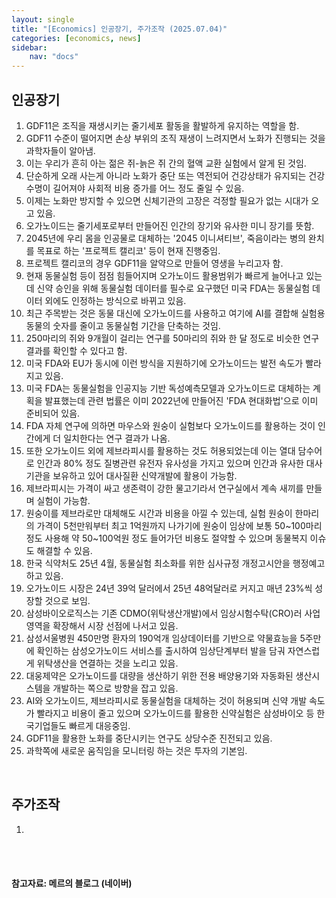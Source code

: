 ```yaml
---
layout: single
title: "[Economics] 인공장기, 주가조작 (2025.07.04)"
categories: [economics, news]
sidebar:
    nav: "docs"
---
```


## 인공장기
1. GDF11은 조직을 재생시키는 줄기세포 활동을 활발하게 유지하는 역할을 함.
1. GDF11 수준이 떨어지면 손상 부위의 조직 재생이 느려지면서 노화가 진행되는 것을 과학자들이 알아냄.
1. 이는 우리가 흔히 아는 젊은 쥐-늙은 쥐 간의 혈액 교환 실험에서 알게 된 것임.
1. 단순하게 오래 사는게 아니라 노화가 중단 또는 역전되어 건강상태가 유지되는 건강수명이 길어져야 사회적 비용 증가를 어느 정도 줄일 수 있음.
1. 이제는 노화만 방지할 수 있으면 신체기관의 고장은 걱정할 필요가 없는 시대가 오고 있음.
1. 오가노이드는 줄기세포로부터 만들어진 인간의 장기와 유사한 미니 장기를 뜻함.
1. 2045년에 우리 몸을 인공물로 대체하는 '2045 이니셔티브', 죽음이라는 병의 완치를 목표로 하는 '프로젝트 캘리코' 등이 현재 진행중임.
1. 프로젝트 캘리코의 경우 GDF11을 알약으로 만들어 영생을 누리고자 함.
1. 현재 동물실험 등이 점점 힘들어지며 오가노이드 활용범위가 빠르게 늘어나고 있는데 신약 승인을 위해 동물실험 데이터를 필수로 요구했던 미국 FDA는 동물실험 데이터 외에도 인정하는 방식으로 바뀌고 있음.
1. 최근 주목받는 것은 동물 대신에 오가노이드를 사용하고 여기에 AI를 결합해 실험용 동물의 숫자를 줄이고 동물실험 기간을 단축하는 것임.
1. 250마리의 쥐와 9개월이 걸리는 연구를 50마리의 쥐와 한 달 정도로 비슷한 연구결과를 확인할 수 있다고 함.
1. 미국 FDA와 EU가 동시에 이런 방식을 지원하기에 오가노이드는 발전 속도가 빨라지고 있음.
1. 미국 FDA는 동물실험을 인공지능 기반 독성예측모델과 오가노이드로 대체하는 계획을 발표했는데 관련 법률은 이미 2022년에 만들어진 'FDA 현대화법'으로 이미 준비되어 있음.
1. FDA 자체 연구에 의하면 마우스와 원숭이 실험보다 오가노이드를 활용하는 것이 인간에게 더 일치한다는 연구 결과가 나옴.
1. 또한 오가노이드 외에 제브라피시를 활용하는 것도 허용되었는데 이는 열대 담수어로 인간과 80% 정도 질병관련 유전자 유사성을 가지고 있으며 인간과 유사한 대사 기관을 보유하고 있어 대사질환 신약개발에 활용이 가능함.
1. 제브라피시는 가격이 싸고 생존력이 강한 물고기라서 연구실에서 계속 새끼를 만들며 실험이 가능함.
1. 원숭이를 제브라로만 대체해도 시간과 비용을 아낄 수 있는데, 실험 원숭이 한마리의 가격이 5천만워부터 최고 1억원까지 나가기에 원숭이 임상에 보통 50~100마리 정도 사용해 약 50~100억원 정도 들어가던 비용도 절약할 수 있으며 동물복지 이슈도 해결할 수 있음.
1. 한국 식약처도 25년 4월, 동물실험 최소화를 위한 심사규정 개정고시안을 행정예고하고 있음.
1. 오가노이드 시장은 24년 39억 달러에서 25년 48억달러로 커지고 매년 23%씩 성장할 것으로 보임.
1. 삼성바이오로직스는 기존 CDMO(위탁생산개발)에서 임상시험수탁(CRO)러 사업영역을 확장해서 시장 선점에 나서고 있음.
1. 삼성서울병원 450만명 환자의 190억개 임상데이터를 기반으로 약물효능을 5주만에 확인하는 삼성오가노이드 서비스를 출시하여 임상단계부터 발을 담궈 자연스럽게 위탁생산을 연결하는 것을 노리고 있음.
1. 대웅제약은 오가노이드를 대량을 생산하기 위한 전용 배양용기와 자동화된 생산시스템을 개발하는 쪽으로 방향을 잡고 있음.
1. AI와 오가노이드, 제브라피시로 동물실험을 대체하는 것이 허용되며 신약 개발 속도가 빨라지고 비용이 줄고 있으며 오가노이드를 활용한 신약실험은 삼성바이오 등 한국기업들도 빠르게 대응중임.
1. GDF11을 활용한 노화를 중단시키는 연구도 상당수준 진전되고 있음.
1. 과학쪽에 새로운 움직임을 모니터링 하는 것은 투자의 기본임.

<br/>

## 주가조작
1. 



<br/>
<br/>

#### 참고자료: 메르의 블로그 (네이버)